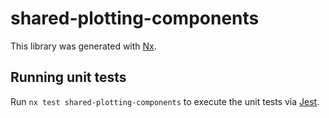 # shared-plotting-components

This library was generated with [Nx](https://nx.dev).

## Running unit tests

Run `nx test shared-plotting-components` to execute the unit tests via [Jest](https://jestjs.io).
